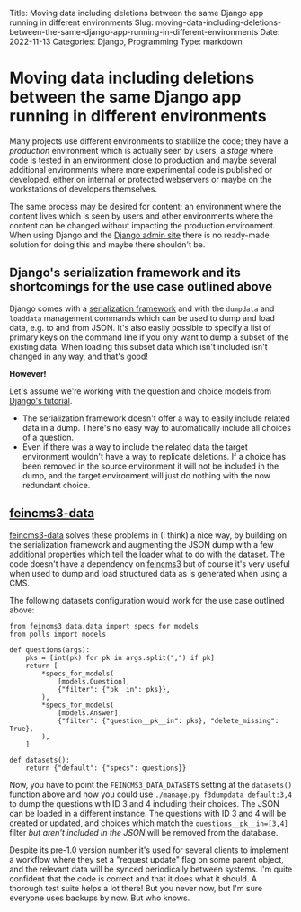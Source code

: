 Title: Moving data including deletions between the same Django app running in different environments
Slug: moving-data-including-deletions-between-the-same-django-app-running-in-different-environments
Date: 2022-11-13
Categories: Django, Programming
Type: markdown

# Moving data including deletions between the same Django app running in different environments

Many projects use different environments to stabilize the code; they have a _production_ environment which is actually seen by users, a _stage_ where code is tested in an environment close to production and maybe several additional environments where more experimental code is published or developed, either on internal or protected webservers or maybe on the workstations of developers themselves.

The same process may be desired for content; an environment where the content lives which is seen by users and other environments where the content can be changed without impacting the production environment. When using Django and the [Django admin site](https://docs.djangoproject.com/en/4.1/ref/contrib/admin/) there is no ready-made solution for doing this and maybe there shouldn't be.

## Django's serialization framework and its shortcomings for the use case outlined above

Django comes with a [serialization framework](https://docs.djangoproject.com/en/4.1/topics/serialization/) and with the `dumpdata` and `loaddata` management commands which can be used to dump and load data, e.g. to and from JSON. It's also easily possible to specify a list of primary keys on the command line if you only want to dump a subset of the existing data. When loading this subset data which isn't included isn't changed in any way, and that's good!

**However!**

Let's assume we're working with the question and choice models from [Django's tutorial](https://docs.djangoproject.com/en/4.1/intro/tutorial02/#creating-models).

- The serialization framework doesn't offer a way to easily include related data in a dump. There's no easy way to automatically include all choices of a question.
- Even if there was a way to include the related data the target environment wouldn't have a way to replicate deletions. If a choice has been removed in the source environment it will not be included in the dump, and the target environment will just do nothing with the now redundant choice.

## [feincms3-data](https://github.com/matthiask/feincms3-data/)

[feincms3-data](https://github.com/matthiask/feincms3-data/) solves these problems in (I think) a nice way, by building on the serialization framework and augmenting the JSON dump with a few additional properties which tell the loader what to do with the dataset. The code doesn't have a dependency on [feincms3](https://feincms3.readthedocs.io/) but of course it's very useful when used to dump and load structured data as is generated when using a CMS.

The following datasets configuration would work for the use case outlined above:

    from feincms3_data.data import specs_for_models
    from polls import models

    def questions(args):
        pks = [int(pk) for pk in args.split(",") if pk]
        return [
            *specs_for_models(
                [models.Question],
                {"filter": {"pk__in": pks}},
            ),
            *specs_for_models(
                [models.Answer],
                {"filter": {"question__pk__in": pks}, "delete_missing": True},
            ),
        ]

    def datasets():
        return {"default": {"specs": questions}}

Now, you have to point the `FEINCMS3_DATA_DATASETS` setting at the `datasets()` function above and now you could use `./manage.py f3dumpdata default:3,4` to dump the questions with ID 3 and 4 including their choices. The JSON can be loaded in a different instance. The questions with ID 3 and 4 will be created or updated, and choices which match the `questions__pk__in=[3,4]` filter _but aren't included in the JSON_ will be removed from the database.

Despite its pre-1.0 version number it's used for several clients to implement a workflow where they set a "request update" flag on some parent object, and the relevant data will be synced periodically between systems. I'm quite confident that the code is correct and that it does what it should. A thorough test suite helps a lot there! But you never now, but I'm sure everyone uses backups by now. But who knows.

